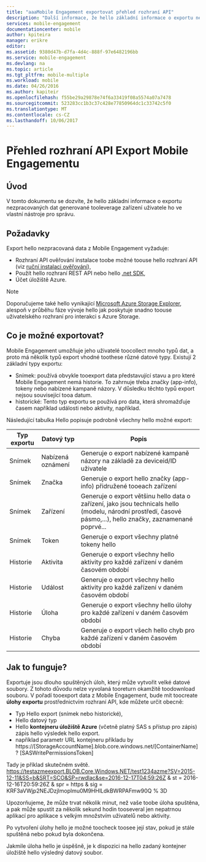 ```yaml
---
title: "aaaMobile Engagement exportovat přehled rozhraní API"
description: "Další informace, že hello základní informace o exportu nezpracovaných dat generované tooleverage zařízení uživatele ho ve vlastní nástroje pro správu"
services: mobile-engagement
documentationcenter: mobile
author: kpiteira
manager: erikre
editor: 
ms.assetid: 9380d47b-d7fa-4d4c-888f-97e6482196bb
ms.service: mobile-engagement
ms.devlang: na
ms.topic: article
ms.tgt_pltfrm: mobile-multiple
ms.workload: mobile
ms.date: 04/26/2016
ms.author: kapiteir
ms.openlocfilehash: f55be29a29878e74f6a33419f08a5574a07a7478
ms.sourcegitcommit: 523283cc1b3c37c428e77850964dc1c33742c5f0
ms.translationtype: MT
ms.contentlocale: cs-CZ
ms.lasthandoff: 10/06/2017
---
```

# <a name="mobile-engagement-export-api-overview"></a>Přehled rozhraní API Export Mobile Engagementu
## <a name="introduction"></a>Úvod
V tomto dokumentu se dozvíte, že hello základní informace o exportu nezpracovaných dat generované tooleverage zařízení uživatele ho ve vlastní nástroje pro správu.

## <a name="pre-requisites"></a>Požadavky
Export hello nezpracovaná data z Mobile Engagement vyžaduje:

* Rozhraní API ověřování instalace toobe možné toouse hello rozhraní API (viz [ruční instalaci ověřování](mobile-engagement-api-authentication-manual.md)),
* Použít hello rozhraní REST API nebo hello [.net SDK](mobile-engagement-dotnet-sdk-service-api.md),
* Účet úložiště Azure.

> [!NOTE]
> Doporučujeme také hello vynikající [Microsoft Azure Storage Explorer](http://storageexplorer.com/), alespoň v průběhu fáze vývoje hello jak poskytuje snadno toouse uživatelského rozhraní pro interakci s Azure Storage.
> 
> 

## <a name="what-can-be-exported"></a>Co je možné exportovat?
Mobile Engagement umožňuje jeho uživatelé toocollect mnoho typů dat, a proto má několik typů export vhodné toothese různé datové typy.
Existují 2 základní typy exportu:

* Snímek: používá obvykle tooexport data představující stavu a pro které Mobile Engagement nemá historie. To zahrnuje třeba značky (app-info), tokeny nebo nabízené kampaně názory. V důsledku těchto typů export nejsou související tooa datum.
* historické: Tento typ exportu se používá pro data, která shromažďuje časem například události nebo aktivity, například.

Následující tabulka Hello popisuje podrobně všechny hello možné export:

| Typ exportu | Datový typ | Popis |
| --- | --- | --- |
| Snímek |Nabízená oznámení |Generuje o export nabízené kampaně názory na základě za deviceid/ID uživatele |
| Snímek |Značka |Generuje o export hello značky (app-info) přidružené tooeach zařízení |
| Snímek |Zařízení |Generuje o export většinu hello data o zařízení, jako jsou technicals hello (modelu, národní prostředí, časové pásmo,...), hello značky, zaznamenané poprvé... |
| Snímek |Token |Generuje o export všechny platné tokeny hello |
| Historie |Aktivita |Generuje o export všechny hello aktivity pro každé zařízení v daném časovém období |
| Historie |Událost |Generuje o export všechny hello aktivity pro každé zařízení v daném časovém období |
| Historie |Úloha |Generuje o export všechny hello úlohy pro každé zařízení v daném časovém období |
| Historie |Chyba |Generuje o export všech hello chyb pro každé zařízení v daném časovém období |

## <a name="how-does-it-work"></a>Jak to funguje?
Exportuje jsou dlouho spuštěných úloh, který může vytvořit velké datové soubory. Z tohoto důvodu nelze vyvolaná tooreturn okamžitě toodownload souboru.
V pořadí tooexport data z Mobile Engagement, bude mít toocreate **úlohy exportu** prostřednictvím rozhraní API, kde můžete určit obecně:

* Typ Hello export (snímek nebo historické),
* Hello datový typ
* Hello **kontejneru úložiště Azure** (včetně platný SAS s přístup pro zápis) zápis hello výsledek hello export.
* například parametr URL kontejneru příkladu by https://[StorageAccountName].blob.core.windows.net/[ContainerName]? [SASWritePermissionsToken]  

Tady je příklad skutečném světě. https://testazmeexport.BLOB.Core.Windows.NET/test1234azme?SV=2015-12-11&SS=b&SRT=SCO&SP=rwdlac&se=2016-12-17T04:59:26Z & st = 2016-12-16T20:59:26Z & spr = https & sig = KRF3aVWjp2NEJDzjlmoplmu0M9HHlLdkBWRPAFmw90Q % 3D

Upozorňujeme, že může trvat několik minut, než vaše toobe úloha spuštěna, a pak může spustit za několik sekund hodin tooseveral jen nepatrnou aplikací pro aplikace s velkým množstvím uživatelů nebo aktivity.

Po vytvoření úlohy hello je možné toocheck toosee její stav, pokud je stále spuštěná nebo pokud byla dokončena.

Jakmile úloha hello je úspěšně, je k dispozici na hello zadaný kontejner úložiště hello výsledný datový soubor.

